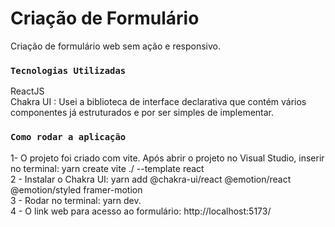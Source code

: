 # Criação de Formulário 
Criação de formulário web sem ação e responsivo.

### `Tecnologias Utilizadas`
ReactJS \
Chakra UI : Usei a biblioteca de interface declarativa que contém vários componentes já estruturados e por ser simples de implementar.

### `Como rodar a aplicação`

1- O projeto foi criado com vite. Após abrir o projeto no Visual Studio, inserir no terminal: yarn create vite ./ --template react \
2 - Instalar o Chakra UI: yarn add @chakra-ui/react @emotion/react @emotion/styled framer-motion \
3 - Rodar no terminal: yarn dev. \
4 - O link web para acesso ao formulário: http://localhost:5173/





